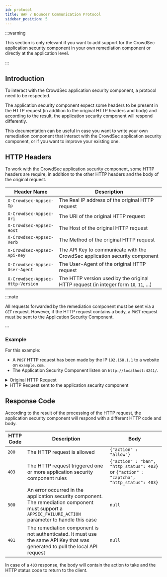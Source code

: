 ```yaml
---
id: protocol
title: WAF / Bouncer Communication Protocol
sidebar_position: 5
---
```


:::warning

This section is only relevant if you want to add support for the CrowdSec application security component in your own remediation component or directly at the application level.

:::

## Introduction

To interact with the CrowdSec application security component, a protocol need to be respected.

The application security component expect some headers to be present in the HTTP request (in addition to the original HTTP headers and body) and according to the result, the application security component will respond differently.

This documentation can be useful in case you want to write your own remediation component that interact with the CrowdSec application security component, or if you want to improve your existing one.

## HTTP Headers

To work with the CrowdSec application security component, some HTTP headers are require, in addition to the other HTTP headers and the body of the original request.

| Header Name                      | Description                                                                           |
| -------------------------------- | ------------------------------------------------------------------------------------- |
| `X-Crowdsec-Appsec-Ip`           | The Real IP address of the original HTTP request                                      |
| `X-Crowdsec-Appsec-Uri`          | The URI of the original HTTP request                                                  |
| `X-Crowdsec-Appsec-Host`         | The Host of the original HTTP request                                                 |
| `X-Crowdsec-Appsec-Verb`         | The Method of the original HTTP request                                               |
| `X-Crowdsec-Appsec-Api-Key`      | The API Key to communicate with the CrowdSec application security component           |
| `X-Crowdsec-Appsec-User-Agent`   | The User-Agent of the original HTTP request                                           |
| `X-Crowdsec-Appsec-Http-Version` | The HTTP version used by the original HTTP request (in integer form `10`, `11`, ...) |

:::note

All requests forwarded by the remediation component must be sent via a `GET` request. However, if the HTTP request contains a body, a `POST` request must be sent to the Application Security Component.

:::

### Example

For this example:

- A `POST` HTTP request has been made by the IP `192.168.1.1` to a website on `example.com`.
- The Application Security Component listen on `http://localhost:4241/`.

<details>
<summary>Original HTTP Request</summary>

```
POST /login HTTP/1.1
Host: example.com
User-Agent: Mozilla/5.0 (Windows NT 10.0; Win64; x64; rv:68.0) Gecko/20100101 Firefox/68.0
Accept: text/html,application/xhtml+xml,application/xml;q=0.9,*/*;q=0.8
Accept-Language: en-US,en;q=0.5
Accept-Encoding: gzip, deflate
Content-Type: application/x-www-form-urlencoded
Content-Length: 73
Connection: keep-alive
Upgrade-Insecure-Requests: 1

username=admin' OR '1'='1' -- &password=password

```

</details>

<details>
<summary>HTTP Request sent to the application security component</summary>

```
POST / HTTP/1.1
Host: localhost:4241
X-Crowdsec-Appsec-ip: 192.168.1.1
X-Crowdsec-Appsec-Uri: /login
X-Crowdsec-Appsec-Host: example.com
X-Crowdsec-Appsec-Verb: POST
X-Crowdsec-Appsec-Api-Key: <API_KEY>
X-Crowdsec-Appsec-User-Agent: Mozilla/5.0 (Windows NT 10.0; Win64; x64; rv:68.0) Gecko/20100101 Firefox/68.0
User-Agent: lua-resty-http/0.17.1 (Lua) ngx_lua/10026
Accept: text/html,application/xhtml+xml,application/xml;q=0.9,*/*;q=0.8
Accept-Language: en-US,en;q=0.5
Accept-Encoding: gzip, deflate
Content-Type: application/x-www-form-urlencoded
Content-Length: 73
Connection: keep-alive
Upgrade-Insecure-Requests: 1

username=admin' OR '1'='1' -- &password=password

```

</details>

## Response Code

According to the result of the processing of the HTTP request, the application security component will respond with a different HTTP code and body.

| HTTP Code | Description                                                                                                                                             | Body                                                                                     |
| --------- | ------------------------------------------------------------------------------------------------------------------------------------------------------- | ---------------------------------------------------------------------------------------- |
| `200`     | The HTTP request is allowed                                                                                                                             | `{"action" : "allow"}`                                                                   |
| `403`     | The HTTP request triggered one or more application security component rules                                                                             | `{"action" : "ban", "http_status": 403}` or `{"action" : "captcha", "http_status": 403}` |
| `500`     | An error occurred in the application security component. The remediation component must support a `APPSEC_FAILURE_ACTION` parameter to handle this case | `null`                                                                                   |
| `401`     | The remediation component is not authenticated. It must use the same API Key that was generated to pull the local API request                           | `null`                                                                                   |

In case of a `403` response, the body will contain the action to take and the HTTP status code to return to the client.
